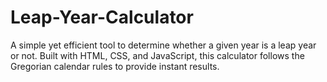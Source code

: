 # Leap-Year-Calculator
A simple yet efficient tool to determine whether a given year is a leap year or not. Built with HTML, CSS, and JavaScript, this calculator follows the Gregorian calendar rules to provide instant results.
